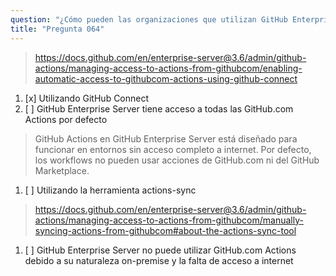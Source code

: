 ```yaml
---
question: "¿Cómo pueden las organizaciones que utilizan GitHub Enterprise Server habilitar la sincronización automática de las GitHub Actions de terceros alojadas en GitHub.com con su instancia de GitHub Enterprise Server?"
title: "Pregunta 064"
---
```


> https://docs.github.com/en/enterprise-server@3.6/admin/github-actions/managing-access-to-actions-from-githubcom/enabling-automatic-access-to-githubcom-actions-using-github-connect
1. [x] Utilizando GitHub Connect
1. [ ] GitHub Enterprise Server tiene acceso a todas las GitHub.com Actions por defecto
> GitHub Actions en GitHub Enterprise Server está diseñado para funcionar en entornos sin acceso completo a internet. Por defecto, los workflows no pueden usar acciones de GitHub.com ni del GitHub Marketplace.
1. [ ] Utilizando la herramienta actions-sync
> https://docs.github.com/en/enterprise-server@3.6/admin/github-actions/managing-access-to-actions-from-githubcom/manually-syncing-actions-from-githubcom#about-the-actions-sync-tool
1. [ ] GitHub Enterprise Server no puede utilizar GitHub.com Actions debido a su naturaleza on-premise y la falta de acceso a internet
